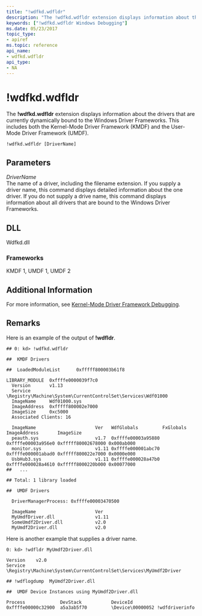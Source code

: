 ```yaml
---
title: "!wdfkd.wdfldr"
description: "The !wdfkd.wdfldr extension displays information about the KMDF and UMDF drivers that are currently dynamically bound to the Windows Driver Frameworks. "
keywords: ["!wdfkd.wdfldr Windows Debugging"]
ms.date: 05/23/2017
topic_type:
- apiref
ms.topic: reference
api_name:
- wdfkd.wdfldr
api_type:
- NA
---
```


# !wdfkd.wdfldr

The **!wdfkd.wdfldr** extension displays information about the drivers that are currently dynamically bound to the Windows Driver Frameworks. This includes both the Kernel-Mode Driver Framework (KMDF) and the User-Mode Driver Framework (UMDF).

```dbgcmd
!wdfkd.wdfldr [DriverName]
```

## Parameters

<span id="_______DriverName______"></span><span id="_______drivername______"></span><span id="_______DRIVERNAME______"></span> *DriverName*   
The name of a driver, including the filename extension. If you supply a driver name, this command displays detailed information about the one driver. If you do not supply a drive name, this command displays information about all drivers that are bound to the Windows Driver Frameworks.

## DLL

Wdfkd.dll

### Frameworks

KMDF 1, UMDF 1, UMDF 2

## Additional Information

For more information, see [Kernel-Mode Driver Framework Debugging](../debugger/kernel-mode-driver-framework-debugging.md).

## Remarks

Here is an example of the output of **!wdfldr**.

```dbgcmd
## 0: kd> !wdfkd.wdfldr

##  KMDF Drivers

##  LoadedModuleList      0xfffff800003b61f8

LIBRARY_MODULE  0xffffe0000039f7c0
  Version       v1.13
  Service       \Registry\Machine\System\CurrentControlSet\Services\Wdf01000
  ImageName     Wdf01000.sys
  ImageAddress  0xfffff800002e7000
  ImageSize     0xc5000
  Associated Clients: 16

  ImageName                      Ver   WdfGlobals         FxGlobals          ImageAddress       ImageSize
  peauth.sys                     v1.7  0xffffe00003a95880 0xffffe00003a956e0 0xfffff80002678000 0x000ab000
  monitor.sys                    v1.11 0xffffe000001abc70 0xffffe000001abad0 0xfffff800022e7000 0x0000e000
  UsbHub3.sys                    v1.11 0xffffe000028a47b0 0xffffe000028a4610 0xfffff8000220b000 0x00077000
##   ...

## Total: 1 library loaded

##  UMDF Drivers

  DriverManagerProcess: 0xffffe00003470500

  ImageName                      Ver
  MyUmdfDriver.dll               v1.11 
  SomeUmdf2Driver.dll            v2.0  
  MyUmdf2Driver.dll              v2.0
```

Here is another example that supplies a driver name.

```dbgcmd
0: kd> !wdfldr MyUmdf2Driver.dll

Version    v2.0
Service    \Registry\Machine\System\CurrentControlSet\Services\MyUmdf2Driver

## !wdflogdump  MyUmdf2Driver.dll

##  UMDF Device Instances using MyUmdf2Driver.dll

Process             DevStack           DeviceId
0xffffe00000c32900  a5a3ab5f70         \Device\00000052 !wdfdriverinfo
```

